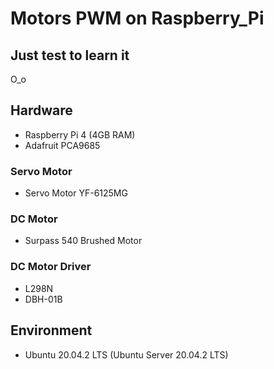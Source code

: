 # Motors PWM on Raspberry_Pi  
## Just test to learn it
O_o

## Hardware  
* Raspberry Pi 4 (4GB RAM)  
* Adafruit PCA9685  
### Servo Motor  
* Servo Motor YF-6125MG  
### DC Motor  
* Surpass 540 Brushed Motor  
### DC Motor Driver  
* L298N  
* DBH-01B  

## Environment  
* Ubuntu 20.04.2 LTS (Ubuntu Server 20.04.2 LTS)
